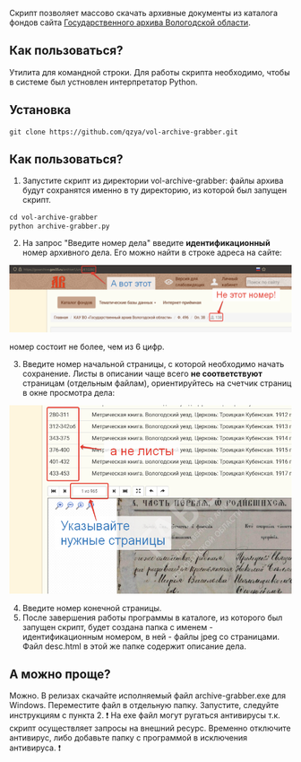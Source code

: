 Скрипт позволяет массово скачать архивные документы из каталога фондов сайта [Государственного архива Вологодской области](https://gosarchive.gov35.ru/archive).

## Как пользоваться?
Утилита для командной строки.
Для работы скрипта необходимо, чтобы в системе был устновлен интерпретатор Python.

## Установка
```
git clone https://github.com/qzya/vol-archive-grabber.git
```

## Как пользоваться?
1. Запустите скрипт из директории vol-archive-grabber: файлы архива будут сохранятся именно в ту директорию, из которой был запущен скрипт.
```
cd vol-archive-grabber
python archive-grabber.py
```

2. На запрос "Введите номер дела" введите **идентификационный** номер архивного дела. Его можно найти в строке адреса на сайте:

![](doc_number.png)

номер состоит не более, чем из 6 цифр.

3. Введите номер начальной страницы, с которой необходимо начать сохранение. Листы в описании чаще всего **не соответствуют** страницам (отдельным файлам), ориентируйтесь на счетчик страниц в окне просмотра дела:

![](doc_pages.png)

4. Введите номер конечной страницы.
5. После завершения работы программы в каталоге, из которого был запущен скрипт, будет создана папка с именем - идентификационным номером, в ней - файлы jpeg со страницами. 
Файл desc.html в этой же папке содержит описание дела.

## А можно проще?
Можно. В релизах скачайте исполняемый файл archive-grabber.exe для Windows. 
Переместите файл в отдельную папку.
Запустите, следуйте инструкциям с пункта 2.
:exclamation: На exe файл могут ругаться антивирусы т.к. скрипт осуществляет запросы на внешний ресурс. Временно отключите антивирус, либо добавьте папку с программой в исключения антивируса. :exclamation:
